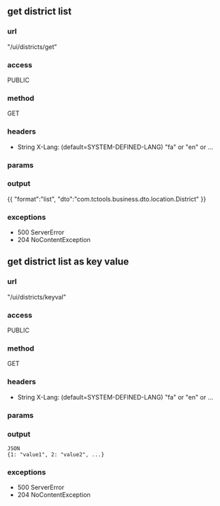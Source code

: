 ## get district list ##
### url ###
"/ui/districts/get"
### access ###
PUBLIC
### method ###
GET
### headers ###
* String X-Lang: (default=SYSTEM-DEFINED-LANG) "fa" or "en" or ...
### params ###

### output ###
{{
"format":"list",
"dto":"com.tctools.business.dto.location.District"
}}
### exceptions ###
* 500 ServerError
* 204 NoContentException




## get district list as key value ##
### url ###
"/ui/districts/keyval"
### access ###
PUBLIC
### method ###
GET
### headers ###
* String X-Lang: (default=SYSTEM-DEFINED-LANG) "fa" or "en" or ...
### params ###

### output ###
    JSON
    {1: "value1", 2: "value2", ...}
### exceptions ###
* 500 ServerError
* 204 NoContentException
